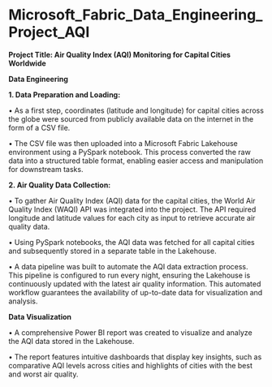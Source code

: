 # Microsoft_Fabric_Data_Engineering_Project_AQI

**Project Title: Air Quality Index (AQI) Monitoring for Capital Cities Worldwide**

**Data Engineering**

**1.	Data Preparation and Loading:**

•	As a first step, coordinates (latitude and longitude) for capital cities across the globe were sourced from publicly available data on the internet in the form of a CSV file.

•	The CSV file was then uploaded into a Microsoft Fabric Lakehouse environment using a PySpark notebook. This process converted the raw data into a structured table format, enabling easier access and manipulation for downstream tasks.

**2.	Air Quality Data Collection:**

•	To gather Air Quality Index (AQI) data for the capital cities, the World Air Quality Index (WAQI) API was integrated into the project. The API required longitude and latitude values for each city as input to retrieve accurate air quality data.

•	Using PySpark notebooks, the AQI data was fetched for all capital cities and subsequently stored in a separate table in the Lakehouse.

•	A data pipeline was built to automate the AQI data extraction process. This pipeline is configured to run every night, ensuring the Lakehouse is continuously updated with the latest air quality information. This automated workflow guarantees the availability of up-to-date data for visualization and analysis.

**Data Visualization**

•	A comprehensive Power BI report was created to visualize and analyze the AQI data stored in the Lakehouse.

•	The report features intuitive dashboards that display key insights, such as comparative AQI levels across cities and highlights of cities with the best and worst air quality.




